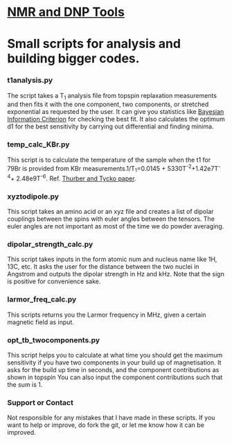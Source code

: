 # [NMR and DNP Tools](https://dnp-grenoble.github.io/)

# Small scripts for analysis and building bigger codes.

### t1analysis.py

The script takes a T<sub>1</sub> analysis file from topspin replaxation measurements and then fits it with the one component, two components, or stretched exponential as requested by the user. It can give you statistics like [Bayesian Information Criterion](https://en.wikipedia.org/wiki/Bayesian_information_criterion) for checking the best fit.
It also calculates the optimum d1 for the best sensitivity by carrying out differential and finding minima.


### temp\_calc\_KBr.py

This script is to calculate the temperature of the sample when the t1 for 79Br is provided from KBr measurements.1/T<sub>1</sub>=0.0145 + 5330T<sup>-2</sup>+1.42e7T<sup>-4</sup>+ 2.48e9T<sup>-6</sup>. Ref. [Thurber and Tycko paper](https://doi.org/10.1016/j.jmr.2008.09.019). 

### xyztodipole.py

This script takes an amino acid or an xyz file and creates a list of dipolar couplings between the spins with euler angles between the tensors. The euler angles are not important as most of the time we do powder averaging.

### dipolar\_strength\_calc.py

This script takes inputs in the form atomic num and nucleus name like 1H, 13C, etc. It asks the user for the distance between the two nuclei in Angstrom and outputs the dipolar strength in Hz and kHz. Note that the sign is positive for convenience sake.

### larmor\_freq\_calc.py

This scripts returns you the Larmor frequency in MHz, given a certain magnetic field as input.

### opt\_tb\_twocomponents.py

This script helps you to calculate at what time you should get the maximum sensitivity if you have two components in your build up of magnetisation. It asks for the build up time in seconds, and the component contributions as shown in topspin You can also input the component contributions such that the sum is 1.

### Support or Contact

Not responsible for any mistakes that I have made in these scripts. If you want to help or improve, do fork the git, or let me know how it can be improved.
